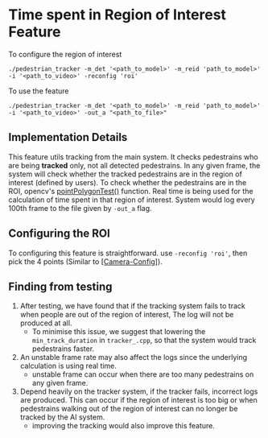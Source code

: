# Time spent in Region of Interest Feature
To configure the region of interest
```
./pedestrian_tracker -m_det '<path_to_model>' -m_reid 'path_to_model>' -i '<path_to_video>' -reconfig 'roi'
```
To use the feature
```
./pedestrian_tracker -m_det '<path_to_model>' -m_reid 'path_to_model>' -i '<path_to_video>' -out_a "<path_to_file>"
```

## Implementation Details
This feature utils tracking from the main system. It checks pedestrains who are being **tracked** only, not all detected pedestrains. In any given frame, the system will check whether the tracked pedestrains are in the region of interest (defined by users). To check whether the pedestrains are in the ROI, opencv's [pointPolygonTest()](https://docs.opencv.org/3.4.14/d3/dc0/group__imgproc__shape.html#ga1a539e8db2135af2566103705d7a5722) function. Real time is being used for the calculation of time spent in that region of interest. System would log every 100th frame to the file given by `-out_a` flag. 

## Configuring the ROI
To configuring this feature is straightforward. use `-reconfig 'roi'`, then pick the 4 points (Similar to [\[Camera-Config\]](https://github.com/tienesphus/pedestrian_tracker/blob/streamDev/docs/camera-config.md)).

## Finding from testing
1. After testing, we have found that if the tracking system fails to track when people are out of the region of interest, The log will not be produced at all. 
   - To minimise this issue, we suggest that lowering the `min_track_duration` in `tracker_.cpp`, so that the system would track pedestrains faster.
2. An unstable frame rate may also affect the logs since the underlying calculation is using real time. 
   - unstable frame can occur when there are too many pedestrains on any given frame.
3. Depend heavily on the tracker system, if the tracker fails, incorrect logs are produced. This can occur if the region of interest is too big or when pedestrains walking out of the region of interest can no longer be tracked by the AI system.
   - improving the tracking would also improve this feature.
